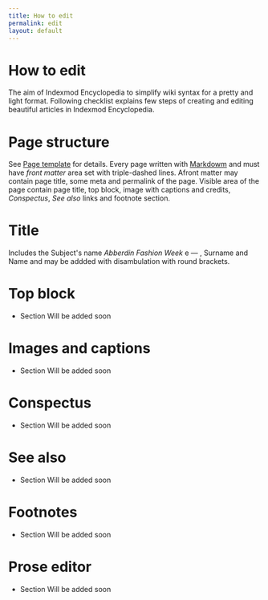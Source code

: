 ```yaml
---
title: How to edit
permalink: edit
layout: default
---
```


# How to edit 

The aim of Indexmod Encyclopedia to simplify wiki syntax for a pretty and light format. Following checklist explains few steps of creating and editing beautiful articles in Indexmod Encyclopedia.

# Page structure 

See [Page template](page-template.md) for details. Every page written with [Markdowm](https://daringfireball.net/projects/markdown/syntax) and must have *front matter* area set with triple-dashed lines. Afront matter may contain page title, some meta and permalink of the page. Visible area of the page contain page title, top block, image with captions and credits, *Conspectus*, *See also* links and footnote section.

# Title  

Includes the Subject's name *Abberdin Fashion Week* e — , Surname and Name and may be addded with disambulation with round brackets.  

# Top block

- Section Will be added soon

# Images and captions 

- Section Will be added soon

# Conspectus

- Section Will be added soon

# See also 

- Section Will be added soon

# Footnotes 

- Section Will be added soon


# Prose editor 

- Section Will be added soon


